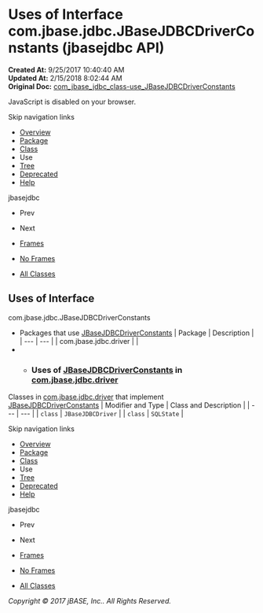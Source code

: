 # Uses of Interface com.jbase.jdbc.JBaseJDBCDriverConstants (jbasejdbc   API)

**Created At:** 9/25/2017 10:40:40 AM  
**Updated At:** 2/15/2018 8:02:44 AM  
**Original Doc:** [com_jbase_jdbc_class-use_JBaseJDBCDriverConstants](https://docs.jbase.com/39229-class-use/com_jbase_jdbc_class-use_JBaseJDBCDriverConstants)  

<!--<br>    try {<br>        if (location.href.indexOf('is-external=true') == -1) {<br>            parent.document.title="Uses of Interface com.jbase.jdbc.JBaseJDBCDriverConstants (jbasejdbc   API)";<br>        }<br>    }<br>    catch(err) {<br>    }<br>//-->
JavaScript is disabled on your browser.

Skip navigation links

- [Overview](../../../../overview-summary.html)
- [Package](/39228-jdbc/com_jbase_jdbc_package-summary)
- [Class](/39228-jdbc/com_jbase_jdbc_JBaseJDBCDriverConstants "interface in com.jbase.jdbc")
- Use
- [Tree](/39228-jdbc/com_jbase_jdbc_package-tree)
- [Deprecated](../../../../deprecated-list.html)
- [Help](../../../../help-doc.html)


jbasejdbc <br>

- Prev
- Next


- [Frames](../../../../index.html?com/jbase/jdbc/class-use//39229-class-use/com_jbase_jdbc_class-use_JBaseJDBCDriverConstants)
- [No Frames](/39229-class-use/com_jbase_jdbc_class-use_JBaseJDBCDriverConstants)


- [All Classes](../../../../allclasses-noframe.html)


<!--<br>  allClassesLink = document.getElementById("allclasses\_navbar\_top");<br>  if(window==top) {<br>    allClassesLink.style.display = "block";<br>  }<br>  else {<br>    allClassesLink.style.display = "none";<br>  }<br>  //-->

## Uses of Interface
com.jbase.jdbc.JBaseJDBCDriverConstants

- Packages that use [JBaseJDBCDriverConstants](/39228-jdbc/com_jbase_jdbc_JBaseJDBCDriverConstants "interface in com.jbase.jdbc") | Package | Description |
| --- | --- |
| com.jbase.jdbc.driver |   |
- - ### Uses of [JBaseJDBCDriverConstants](/39228-jdbc/com_jbase_jdbc_JBaseJDBCDriverConstants "interface in com.jbase.jdbc") in [com.jbase.jdbc.driver](/39230-driver/com_jbase_jdbc_driver_package-summary)


Classes in [com.jbase.jdbc.driver](/39230-driver/com_jbase_jdbc_driver_package-summary) that implement [JBaseJDBCDriverConstants](/39228-jdbc/com_jbase_jdbc_JBaseJDBCDriverConstants "interface in com.jbase.jdbc") | Modifier and Type | Class and Description |
| --- | --- |
| `class` | `JBaseJDBCDriver`  |
| `class` | `SQLState`  |

Skip navigation links

- [Overview](../../../../overview-summary.html)
- [Package](/39228-jdbc/com_jbase_jdbc_package-summary)
- [Class](/39228-jdbc/com_jbase_jdbc_JBaseJDBCDriverConstants "interface in com.jbase.jdbc")
- Use
- [Tree](/39228-jdbc/com_jbase_jdbc_package-tree)
- [Deprecated](../../../../deprecated-list.html)
- [Help](../../../../help-doc.html)


jbasejdbc <br>

- Prev
- Next


- [Frames](../../../../index.html?com/jbase/jdbc/class-use//39229-class-use/com_jbase_jdbc_class-use_JBaseJDBCDriverConstants)
- [No Frames](/39229-class-use/com_jbase_jdbc_class-use_JBaseJDBCDriverConstants)


- [All Classes](../../../../allclasses-noframe.html)


<!--<br>  allClassesLink = document.getElementById("allclasses\_navbar\_bottom");<br>  if(window==top) {<br>    allClassesLink.style.display = "block";<br>  }<br>  else {<br>    allClassesLink.style.display = "none";<br>  }<br>  //-->

*Copyright © 2017 jBASE, Inc.. All Rights Reserved.*
